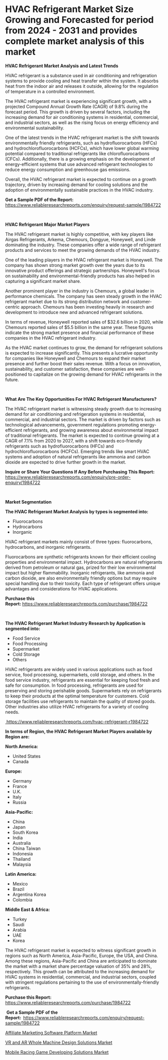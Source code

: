 <p><h1>HVAC Refrigerant Market Size Growing and Forecasted for period from 2024 - 2031 and provides complete market analysis of this market</h1></p><p><strong>HVAC Refrigerant Market Analysis and Latest Trends</strong></p>
<p><p>HVAC refrigerant is a substance used in air conditioning and refrigeration systems to provide cooling and heat transfer within the system. It absorbs heat from the indoor air and releases it outside, allowing for the regulation of temperature in a controlled environment.</p><p>The HVAC refrigerant market is experiencing significant growth, with a projected Compound Annual Growth Rate (CAGR) of 9.8% during the forecast period. This growth is driven by several factors, including the increasing demand for air conditioning systems in residential, commercial, and industrial sectors, as well as the rising focus on energy efficiency and environmental sustainability.</p><p>One of the latest trends in the HVAC refrigerant market is the shift towards environmentally friendly refrigerants, such as hydrofluorocarbons (HFCs) and hydrochlorofluorocarbons (HCFCs), which have lower global warming potential compared to traditional refrigerants like chlorofluorocarbons (CFCs). Additionally, there is a growing emphasis on the development of energy-efficient systems that use advanced refrigerant technologies to reduce energy consumption and greenhouse gas emissions.</p><p>Overall, the HVAC refrigerant market is expected to continue on a growth trajectory, driven by increasing demand for cooling solutions and the adoption of environmentally sustainable practices in the HVAC industry.</p></p>
<p><strong>Get a Sample PDF of the Report:&nbsp;</strong> <a href="https://www.reliableresearchreports.com/enquiry/request-sample/1984722">https://www.reliableresearchreports.com/enquiry/request-sample/1984722</a></p>
<p>&nbsp;</p>
<p><strong>HVAC Refrigerant Major Market Players</strong></p>
<p><p>The HVAC refrigerant market is highly competitive, with key players like Airgas Refrigerants, Arkema, Chemours, Dongyue, Honeywell, and Linde dominating the industry. These companies offer a wide range of refrigerant products and services to meet the growing demands of the HVAC industry.</p><p>One of the leading players in the HVAC refrigerant market is Honeywell. The company has shown strong market growth over the years due to its innovative product offerings and strategic partnerships. Honeywell's focus on sustainability and environmental-friendly products has also helped in capturing a significant market share.</p><p>Another prominent player in the industry is Chemours, a global leader in performance chemicals. The company has seen steady growth in the HVAC refrigerant market due to its strong distribution network and customer-centric approach. Chemours has been investing heavily in research and development to introduce new and advanced refrigerant solutions.</p><p>In terms of revenue, Honeywell reported sales of $32.6 billion in 2020, while Chemours reported sales of $5.5 billion in the same year. These figures indicate the strong market presence and financial performance of these companies in the HVAC refrigerant industry.</p><p>As the HVAC market continues to grow, the demand for refrigerant solutions is expected to increase significantly. This presents a lucrative opportunity for companies like Honeywell and Chemours to expand their market presence and further boost their sales revenue. With a focus on innovation, sustainability, and customer satisfaction, these companies are well-positioned to capitalize on the growing demand for HVAC refrigerants in the future.</p></p>
<p>&nbsp;</p>
<p><strong>What Are The Key Opportunities For HVAC Refrigerant Manufacturers?</strong></p>
<p><p>The HVAC refrigerant market is witnessing steady growth due to increasing demand for air conditioning and refrigeration systems in residential, commercial, and industrial sectors. The market is driven by factors such as technological advancements, government regulations promoting energy-efficient refrigerants, and growing awareness about environmental impact of traditional refrigerants. The market is expected to continue growing at a CAGR of 7.1% from 2020 to 2027, with a shift towards eco-friendly refrigerants such as hydrofluorocarbons (HFCs) and hydrochlorofluorocarbons (HCFCs). Emerging trends like smart HVAC systems and adoption of natural refrigerants like ammonia and carbon dioxide are expected to drive further growth in the market.</p></p>
<p><strong>Inquire or Share Your Questions If Any Before Purchasing This Report:</strong> <a href="https://www.reliableresearchreports.com/enquiry/pre-order-enquiry/1984722">https://www.reliableresearchreports.com/enquiry/pre-order-enquiry/1984722</a></p>
<p>&nbsp;</p>
<p><strong>Market Segmentation</strong></p>
<p><strong>The HVAC Refrigerant Market Analysis by types is segmented into:</strong></p>
<p><ul><li>Fluorocarbons</li><li>Hydrocarbons</li><li>Inorganic</li></ul></p>
<p><p>HVAC refrigerant markets mainly consist of three types: fluorocarbons, hydrocarbons, and inorganic refrigerants. </p><p>Fluorocarbons are synthetic refrigerants known for their efficient cooling properties and environmental impact. Hydrocarbons are natural refrigerants derived from petroleum or natural gas, prized for their low environmental impact but higher flammability. Inorganic refrigerants, like ammonia and carbon dioxide, are also environmentally friendly options but may require special handling due to their toxicity. Each type of refrigerant offers unique advantages and considerations for HVAC applications.</p></p>
<p><strong>Purchase this Report:&nbsp;</strong><a href="https://www.reliableresearchreports.com/purchase/1984722">https://www.reliableresearchreports.com/purchase/1984722</a></p>
<p>&nbsp;</p>
<p><strong>The HVAC Refrigerant Market Industry Research by Application is segmented into:</strong></p>
<p><ul><li>Food Service</li><li>Food Processing</li><li>Supermarket</li><li>Cold Storage</li><li>Others</li></ul></p>
<p><p>HVAC refrigerants are widely used in various applications such as food service, food processing, supermarkets, cold storage, and others. In the food service industry, refrigerants are essential for keeping food fresh and safe for consumption. In food processing, refrigerants are used for preserving and storing perishable goods. Supermarkets rely on refrigerants to keep their products at the optimal temperature for customers. Cold storage facilities use refrigerants to maintain the quality of stored goods. Other industries also utilize HVAC refrigerants for a variety of cooling needs.</p></p>
<p><a href="https://www.reliableresearchreports.com/hvac-refrigerant-r1984722">&nbsp;https://www.reliableresearchreports.com/hvac-refrigerant-r1984722</a></p>
<p><strong>In terms of Region, the HVAC Refrigerant Market Players available by Region are:</strong></p>
<p>
    <p> <strong> North America: </strong>
        <ul>
            <li>United States</li>
            <li>Canada</li>
        </ul>
        </p> 
    <p> <strong> Europe: </strong>
        <ul>
            <li>Germany</li>
            <li>France</li>
            <li>U.K.</li>
            <li>Italy</li>
            <li>Russia</li>
        </ul>
        </p> 
    <p> <strong> Asia-Pacific: </strong>
        <ul>
            <li>China</li>
            <li>Japan</li>
            <li>South Korea</li>
            <li>India</li>
            <li>Australia</li>
            <li>China Taiwan</li>
            <li>Indonesia</li>
            <li>Thailand</li>
            <li>Malaysia</li>
        </ul>
        </p> 
    <p> <strong> Latin America: </strong>
        <ul>
            <li>Mexico</li>
            <li>Brazil</li>
            <li>Argentina Korea</li>
            <li>Colombia</li>
        </ul>
        </p> 
    <p> <strong> Middle East & Africa: </strong>
        <ul>
            <li>Turkey</li>
            <li>Saudi</li>
            <li>Arabia</li>
            <li>UAE</li>
            <li>Korea</li>
        </ul>
    </p>
    </p>
<p><p>The HVAC refrigerant market is expected to witness significant growth in regions such as North America, Asia-Pacific, Europe, the USA, and China. Among these regions, Asia-Pacific and China are anticipated to dominate the market with a market share percentage valuation of 35% and 28%, respectively. This growth can be attributed to the increasing demand for HVAC systems in residential, commercial, and industrial sectors, coupled with stringent regulations pertaining to the use of environmentally-friendly refrigerants.</p></p>
<p><strong>Purchase this Report: </strong><a href="https://www.reliableresearchreports.com/purchase/1984722">https://www.reliableresearchreports.com/purchase/1984722</a></p>
<p>&nbsp;<strong>Get a Sample PDF of the Report:&nbsp;&nbsp;</strong><a href="https://www.reliableresearchreports.com/enquiry/request-sample/1984722">https://www.reliableresearchreports.com/enquiry/request-sample/1984722</a></p>
<p><strong></strong></p>
<p><p><a href="https://github.com/JennyferFeil2023/Market-Research-Report-List-2/blob/main/affiliate-marketing-software-platform-market.md">Affiliate Marketing Software Platform Market</a></p><p><a href="https://github.com/amirvaghari/Market-Research-Report-List-1/blob/main/vr-and-ar-whole-machine-design-solutions-market.md">VR and AR Whole Machine Design Solutions Market</a></p><p><a href="https://github.com/janetchuadff364/Market-Research-Report-List-1/blob/main/mobile-racing-game-developing-solutions-market.md">Mobile Racing Game Developing Solutions Market</a></p></p>